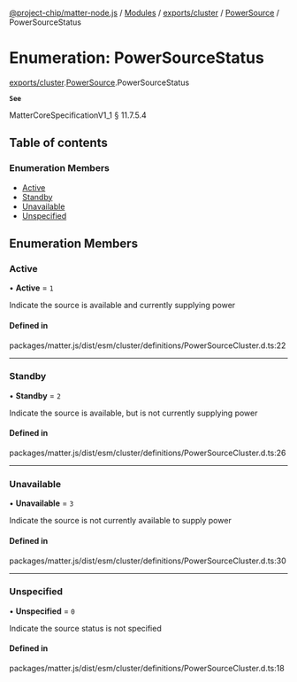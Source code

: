 [@project-chip/matter-node.js](../README.md) / [Modules](../modules.md) / [exports/cluster](../modules/exports_cluster.md) / [PowerSource](../modules/exports_cluster.PowerSource.md) / PowerSourceStatus

# Enumeration: PowerSourceStatus

[exports/cluster](../modules/exports_cluster.md).[PowerSource](../modules/exports_cluster.PowerSource.md).PowerSourceStatus

**`See`**

MatterCoreSpecificationV1_1 § 11.7.5.4

## Table of contents

### Enumeration Members

- [Active](exports_cluster.PowerSource.PowerSourceStatus.md#active)
- [Standby](exports_cluster.PowerSource.PowerSourceStatus.md#standby)
- [Unavailable](exports_cluster.PowerSource.PowerSourceStatus.md#unavailable)
- [Unspecified](exports_cluster.PowerSource.PowerSourceStatus.md#unspecified)

## Enumeration Members

### Active

• **Active** = ``1``

Indicate the source is available and currently supplying power

#### Defined in

packages/matter.js/dist/esm/cluster/definitions/PowerSourceCluster.d.ts:22

___

### Standby

• **Standby** = ``2``

Indicate the source is available, but is not currently supplying power

#### Defined in

packages/matter.js/dist/esm/cluster/definitions/PowerSourceCluster.d.ts:26

___

### Unavailable

• **Unavailable** = ``3``

Indicate the source is not currently available to supply power

#### Defined in

packages/matter.js/dist/esm/cluster/definitions/PowerSourceCluster.d.ts:30

___

### Unspecified

• **Unspecified** = ``0``

Indicate the source status is not specified

#### Defined in

packages/matter.js/dist/esm/cluster/definitions/PowerSourceCluster.d.ts:18
